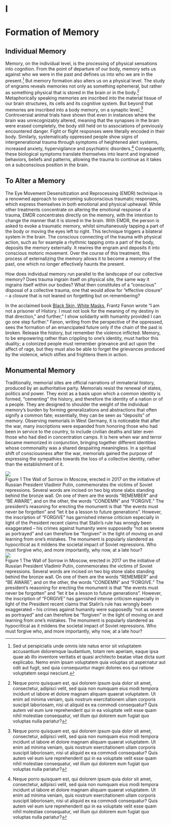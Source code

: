 <div class="chapter half-height">

# I
# Formation of Memory

</div>

<div class="two-columns">
<div class="left">

## Individual Memory
Memory, on the individual level, is the processing of physical sensations into cognition. From the point of departure of our body, memory sets us against who we were in the past and defines us into who we are in the present.[^4] But memory formation also alters us on a physical level. The study of engrams  reveals memories not only as something ephemeral, but rather as something physical that is stored in the brain or in the body.[^5] Metaphorically speaking memories are inscribed into the material tissue of our brain structures, its cells and its cognitive system. But beyond that memories are inscribed into a body memory, on a synaptic level.[^6] Controversial animal trials have shown that even in instances where the brain was unrecognizably altered, meaning that the synapses in the brain were erased completely, the body still held on to associations of previously encountered danger. Fight or flight responses were literally encoded in their body. Similarly, systematically oppressed people show signs of intergenerational trauma through symptoms of heightened alert systems, increased anxiety, hypervigilance and psychiatric disorders.[^7] Consequently, these biological symptoms translate themselves into learnt and ingrained behaviors, beliefs and patterns, allowing the trauma to continue as it takes on a subconscious position in the brain. 

## To Alter a Memory
The Eye Movement Desensitization and Reprocessing (EMDR) technique is a renowned approach to overcoming subconscious traumatic responses, which express themselves in both emotional and physical upheaval. While other treatments concentrate on altering the emotional response of a trauma, EMDR concentrates directly on the memory, with the intention to change the manner that it is stored in the brain. With EMDR, the person is asked to evoke a traumatic memory, whilst simultaneously tapping a part of the body or moving the eyes left to right. This technique triggers a bilateral system in the brain. The conscious connecting of the trauma with physical action, such as for example a rhythmic tapping onto a part of the body, deposits the memory externally. It rewires the engram and deposits it into conscious motoric movement. Over the course of this treatment, this process of externalizing the memory allows it to become a memory of the past, one which no longer effectively haunts the present. 

How does individual memory run parallel to the landscape of our collective memory?  Does trauma ingrain itself on physical site, the same way it ingrains itself within our bodies? What then constitutes of a “conscious” disposal of a collective trauma, one that would allow for “effective closure” – a closure that is not leaned on forgetting but on remembering?

In the acclaimed book <u>Black Skin, White Masks</u>, Frantz Fanon wrote “I am not a prisoner of History. I must not look for the meaning of my destiny in that direction,” and further,” I show solidarity with humanity provided I can go one step further.”  Fanon, writing from the perspective of the oppressed, sees the formation of an emancipated future only if the chain of the past is broken. Release the history, but remember the violence inflicted. Memory, to be empowering rather than crippling to one’s identity, must harbor this duality; a colonized people must remember grievance and act upon the affect of rage, but they must also be able to forget the grievances produced by the violence, which stifles and frightens them in action. 

## Monumental Memory
Traditionally, memorial sites are official narrations of immaterial history, produced by an authoritative party. Memorials resist the renewal of states, politics and power. They exist as a basis upon which a common identity is formed, “cementing” the history, and therefore the identity of a nation or of a people. They are designed to shoulder the weight of the individual memory’s burden by forming generalizations and abstractions that often signify a common fate; essentially, they can be seen as “deposits” of memory. Observing memorials in West Germany, it is noticeable that after the war, many inscriptions were expanded from honoring those who had been in service to the country, to include civilian deaths and later even those who had died in concentration camps. It is here when war and terror became memorized in conjunction, bringing together different identities whose commonality was a shared despairing meaningless. In a spiritual shift of consciousness after the war, memorials gained the purpose of expressing the sympathies towards the loss of a collective identity, rather than the establishment of it.  


</div>

<div class="right images-container">
    <div>
        <img class="align-self" src="content/images/00-image.jpg">
          <div class="img-caption">
          Figure 1 The Wall of Sorrow in Moscow, erected in 2017 on the initiative of Russian President Vladimir Putin, commemorates the victims of Soviet repressions. Several words are incised on two big stone slabs standing behind the bronze wall. On one of them are the words “REMEMBER” and “BE AWARE”, and on the other, the words “CONDEMN” and “FORGIVE.” The president’s reasoning for erecting the monument is that “the events must never be forgotten” and “let it be a lesson to future generations”. However, the inscription of “FORGIVE” has garnished intense criticism especially in light of the President recent claims that Stalin’s rule has wrongly been exaggerated –  his crimes against humanity were supposedly “not as severe as portrayed” and can therefore be “forgiven” in the light of moving on and learning from one’s mistakes. The monument is popularly slandered as hypocritical as it mildens the societal impact of Soviet repressions. Who must forgive who, and more importantly, why now, at a late hour?
          </div>
    </div>
        <div>
        <img class="align-self" src="content/images/00-image.jpg">
          <div class="img-caption">
          Figure 1 The Wall of Sorrow in Moscow, erected in 2017 on the initiative of Russian President Vladimir Putin, commemorates the victims of Soviet repressions. Several words are incised on two big stone slabs standing behind the bronze wall. On one of them are the words “REMEMBER” and “BE AWARE”, and on the other, the words “CONDEMN” and “FORGIVE.” The president’s reasoning for erecting the monument is that “the events must never be forgotten” and “let it be a lesson to future generations”. However, the inscription of “FORGIVE” has garnished intense criticism especially in light of the President recent claims that Stalin’s rule has wrongly been exaggerated –  his crimes against humanity were supposedly “not as severe as portrayed” and can therefore be “forgiven” in the light of moving on and learning from one’s mistakes. The monument is popularly slandered as hypocritical as it mildens the societal impact of Soviet repressions. Who must forgive who, and more importantly, why now, at a late hour?
          </div>
    </div>

</div>

[^4]: Sed ut perspiciatis unde omnis iste natus error sit voluptatem accusantium doloremque laudantium, totam rem aperiam, eaque ipsa quae ab illo inventore veritatis et quasi architecto beatae vitae dicta sunt explicabo. Nemo enim ipsam voluptatem quia voluptas sit aspernatur aut odit aut fugit, sed quia consequuntur magni dolores eos qui ratione voluptatem sequi nesciunt.

[^5]: Neque porro quisquam est, qui dolorem ipsum quia dolor sit amet, consectetur, adipisci velit, sed quia non numquam eius modi tempora incidunt ut labore et dolore magnam aliquam quaerat voluptatem. Ut enim ad minima veniam, quis nostrum exercitationem ullam corporis suscipit laboriosam, nisi ut aliquid ex ea commodi consequatur? Quis autem vel eum iure reprehenderit qui in ea voluptate velit esse quam nihil molestiae consequatur, vel illum qui dolorem eum fugiat quo voluptas nulla pariatur?

[^6]: Neque porro quisquam est, qui dolorem ipsum quia dolor sit amet, consectetur, adipisci velit, sed quia non numquam eius modi tempora incidunt ut labore et dolore magnam aliquam quaerat voluptatem. Ut enim ad minima veniam, quis nostrum exercitationem ullam corporis suscipit laboriosam, nisi ut aliquid ex ea commodi consequatur? Quis autem vel eum iure reprehenderit qui in ea voluptate velit esse quam nihil molestiae consequatur, vel illum qui dolorem eum fugiat quo voluptas nulla pariatur?

[^7]: Neque porro quisquam est, qui dolorem ipsum quia dolor sit amet, consectetur, adipisci velit, sed quia non numquam eius modi tempora incidunt ut labore et dolore magnam aliquam quaerat voluptatem. Ut enim ad minima veniam, quis nostrum exercitationem ullam corporis suscipit laboriosam, nisi ut aliquid ex ea commodi consequatur? Quis autem vel eum iure reprehenderit qui in ea voluptate velit esse quam nihil molestiae consequatur, vel illum qui dolorem eum fugiat quo voluptas nulla pariatur?


